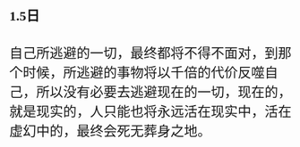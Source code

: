 <font size="5" face="楷体">

#### 1.5日
自己所逃避的一切，最终都将不得不面对，到那个时候，所逃避的事物将以千倍的代价反噬自己，所以没有必要去逃避现在的一切，现在的，就是现实的，人只能也将永远活在现实中，活在虚幻中的，最终会死无葬身之地。


</font>